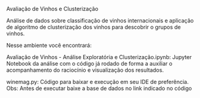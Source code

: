 Avaliação de Vinhos e Clusterização

Análise de dados sobre classificação de vinhos internacionais e aplicação de algoritmo de clusterização dos vinhos para descobrir o grupos de vinhos.

Nesse ambiente você encontrará:

Avaliação de Vinhos - Análise Exploratória e Clusterização.ipynb: Jupyter Notebook da análise com o código já rodado de forma a auxiliar o acompanhamento do raciocínio e visualização dos resultados.

winemag.py: Código para baixar e execução em seu IDE de preferência.
Obs: Antes de executar baixe a base de dados no link indicado no código
